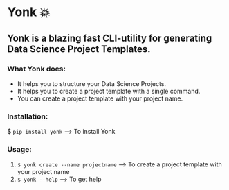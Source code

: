 # Yonk 💥
## Yonk is a blazing fast CLI-utility for generating Data Science Project Templates.

### What Yonk does:

* It helps you to structure your Data Science Projects.
* It helps you to create a project template with a single command.
* You can create a project template with your project name.

### Installation:

$ ```pip install yonk``` --> To install Yonk

### Usage:

1.  ```$ yonk create --name projectname``` --> To create a project template with your project name
2.  ```$ yonk --help``` --> To get help